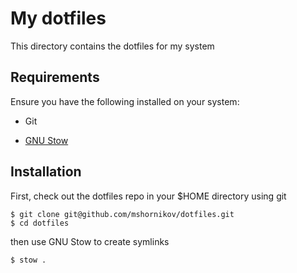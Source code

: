 # My dotfiles

This directory contains the dotfiles for my system

## Requirements

Ensure you have the following installed on your system:

-   Git

-   [GNU Stow](https://www.gnu.org/software/stow/)

## Installation

First, check out the dotfiles repo in your $HOME directory using git

```
$ git clone git@github.com/mshornikov/dotfiles.git
$ cd dotfiles
```

then use GNU Stow to create symlinks

```sh
$ stow .
```
